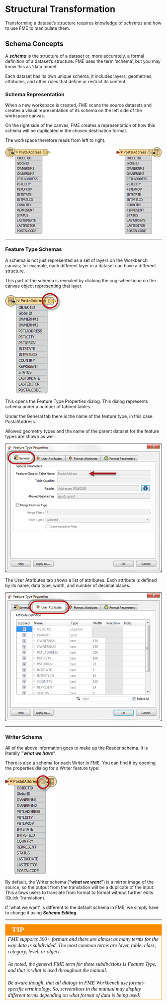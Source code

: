 # Structural Transformation #
Transforming a dataset’s structure requires knowledge of *schemas* and how to use FME to manipulate them.
 
## Schema Concepts ##
A ***schema*** is the structure of a dataset or, more accurately, a formal definition of a dataset’s structure. FME uses the term ‘schema’, but you may know this as 'data model'.

Each dataset has its own unique schema; it includes layers, geometries, attributes, and other rules that define or restrict its content.


### Schema Representation ###
When a new workspace is created, FME scans the source datasets and creates a visual representation of its schema on the left side of the workspace canvas. 

On the right side of the canvas, FME creates a representation of how this schema will be duplicated in the chosen destination format.

The workspace therefore reads from left to right.

![](./Images/Img2.03.ReaderWriterFeatureTypes.png)

---

### Feature Type Schemas ###
A schema is not just represented as a set of layers on the Workbench canvas; for example, each different layer in a dataset can have a different structure. 

This part of the schema is revealed by clicking the cog-wheel icon on the canvas object representing that layer.

![](./Images/Img2.04.ReaderFeatureTypePropertiesButton.png)

This opens the Feature Type Properties dialog. This dialog represents schema under a number of tabbed tables.

Under the General tab there is the name of the feature type, in this case PostalAddress.

Allowed geometry types and the name of the parent dataset for the feature types are shown as well.

![](./Images/Img2.05.ReaderFeatureTypePropertiesDialog.png)

The User Attributes tab shows a list of attributes. Each attribute is defined by its name, data type, width, and number of decimal places.

![](./Images/Img2.06.ReaderFeatureTypePropertiesAttrs.png)

---

### Writer Schema ###
All of the above information goes to make up the Reader schema. It is literally ***"what we have"***.

There is also a schema for each Writer in FME. You can find it by opening the properties dialog for a Writer feature type:


![](./Images/Img2.07.WriterFeatureTypePropertiesButton.png)

By default, the Writer schema (***"what we want"***) is a mirror image of the source, so the output from the translation will be a duplicate of the input. This allows users to translate from format to format without further edits (Quick Translation).

If 'what we want' is different to the default schema in FME, we simply have to change it using ***Schema Editing***.

---

<!--Tip Section--> 

<table style="border-spacing: 0px">
<tr>
<td style="vertical-align:middle;background-color:darkorange;border: 2px solid darkorange">
<i class="fa fa-info-circle fa-lg fa-pull-left fa-fw" style="color:white;padding-right: 12px;vertical-align:text-top"></i>
<span style="color:white;font-size:x-large;font-weight: bold;font-family:serif">TIP</span>
</td>
</tr>

<tr>
<td style="border: 1px solid darkorange">
<span style="font-family:serif; font-style:italic; font-size:larger">
FME supports 300+ formats and there are almost as many terms for the way data is subdivided. The most common terms are layer, table, class, category, level, or object.
<br><br>As noted, the general FME term for these subdivisions is Feature Type, and that is what is used throughout the manual.
<br><br>Be aware though, that all dialogs in FME Workbench use format-specific terminology. So, screenshots in the manual may display different terms depending on what format of data is being used!
</span>
</td>
</tr>
</table>
